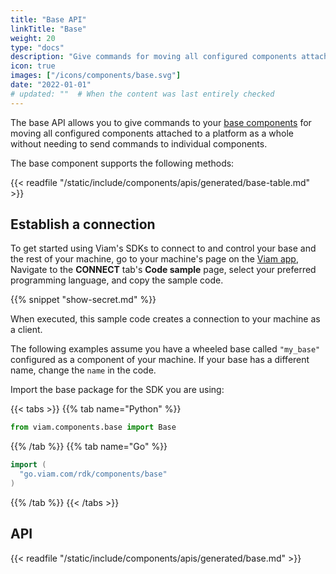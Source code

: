 ```yaml
---
title: "Base API"
linkTitle: "Base"
weight: 20
type: "docs"
description: "Give commands for moving all configured components attached to a mobile platform as a whole without needing to send commands to individual components."
icon: true
images: ["/icons/components/base.svg"]
date: "2022-01-01"
# updated: ""  # When the content was last entirely checked
---
```


The base API allows you to give commands to your [base components](/components/base/) for moving all configured components attached to a platform as a whole without needing to send commands to individual components.

The base component supports the following methods:

{{< readfile "/static/include/components/apis/generated/base-table.md" >}}

## Establish a connection

To get started using Viam's SDKs to connect to and control your base and the rest of your machine, go to your machine's page on the [Viam app](https://app.viam.com),
Navigate to the **CONNECT** tab's **Code sample** page, select your preferred programming language, and copy the sample code.

{{% snippet "show-secret.md" %}}

When executed, this sample code creates a connection to your machine as a client.

The following examples assume you have a wheeled base called `"my_base"` configured as a component of your machine.
If your base has a different name, change the `name` in the code.

Import the base package for the SDK you are using:

{{< tabs >}}
{{% tab name="Python" %}}

```python
from viam.components.base import Base
```

{{% /tab %}}
{{% tab name="Go" %}}

```go
import (
  "go.viam.com/rdk/components/base"
)
```

{{% /tab %}}
{{< /tabs >}}

## API

{{< readfile "/static/include/components/apis/generated/base.md" >}}

